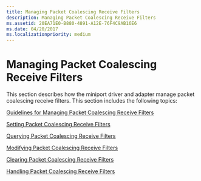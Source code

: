 ```yaml
---
title: Managing Packet Coalescing Receive Filters
description: Managing Packet Coalescing Receive Filters
ms.assetid: 20EA71E0-B880-4891-A12E-76F4C9AB16E6
ms.date: 04/20/2017
ms.localizationpriority: medium
---
```


# Managing Packet Coalescing Receive Filters


This section describes how the miniport driver and adapter manage packet coalescing receive filters. This section includes the following topics:

[Guidelines for Managing Packet Coalescing Receive Filters](guidelines-for-managing-packet-coalescing-receive-filters.md)

[Setting Packet Coalescing Receive Filters](setting-packet-coalescing-receive-filters.md)

[Querying Packet Coalescing Receive Filters](querying-packet-coalescing-receive-filters.md)

[Modifying Packet Coalescing Receive Filters](modifying-packet-coalescing-receive-filters.md)

[Clearing Packet Coalescing Receive Filters](clearing-packet-coalescing-receive-filters.md)

[Handling Packet Coalescing Receive Filters](handling-packet-coalescing-receive-filters.md)

 

 





